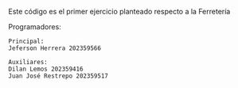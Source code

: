 Este código es el primer ejercicio planteado respecto a la Ferretería

Programadores:

    Principal: 
    Jeferson Herrera 202359566

    Auxiliares:
    Dilan Lemos 202359416   
    Juan José Restrepo 202359517
